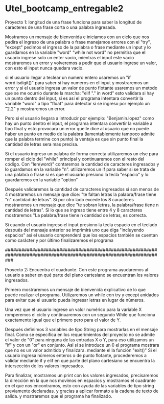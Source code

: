 # Utel_bootcamp_entregable2
Proyecto 1: longitud de una frase funciona para saber la longitud de caracteres de una frase corta o una palabra ingresada.

Mostramos un mensaje de bienvenida e iniciamos con un ciclo que nos pedira el ingreso de una palabra o frase
manejamos errores con el "try", "except"
pedimos el ingreso de la palabra o frase mediante un input y lo guardamos en la variable "word"
"while not word" no permitira que el usuario ingrese solo un enter vacio, mientras el input este vacio mostraremos un error
y volveremos a pedir que el usuario ingrese un valor, con esto el input nunca quedara vacio.

si el usuario llegar a teclear un numero entero usaremos un "if word.isdigit()" 
para saber si hay numeros en el input y mostraremos un error
y si el usuario ingresa un valor de punto flotante usaremos un metodo que se me ocurrio durante la marcha:
"elif "." in word" esto validara si hay un punto dentro del input, si es asi el programa intentara 
convertir la variable "word" a tipo "float" para detectar si se ingreso por ejemplo un "2.2"
y mostraremos un error. 

Pero si el usuario llegara a introducir por ejemplo:
"Benjamin.lopez" como hay un punto dentro el input, el programa intentara convertir la variable a tipo float 
y esto provocara un error que le dice al usuario que no puede haber un punto en medio de la palabra 
(lamentablemente tampoco admite que la palabra termine con punto)
la ventaja es que sin punto final la cantidad de letras sera mas precisa.

Si el usuario ingreso un palabra de forma correcta utilizaremos un else para romper el ciclo del "while" principal
y continuaremos con el resto del código. Con "len(word)" contaremos la cantidad de caracteres ingresados 
y lo guardamos en la variable "n". utilizaremos un if para saber si se trata de una palabra 
o frase si es que el usuario presiono la tecla "espacio" y lo guardaremos en la variable "option"

Después validaremos la cantidad de caracteres ingresados si son menos de 4 mostraremos un mensaje que dice:
"te faltan letras la palabra/frase tiene "n" cantidad de letras".
Si por otro lado excede los 8 caracteres mostraremos un mensaje que dice 
"te sobran letras, la palabra/frase tiene n cantidad de letras".
Si lo que se ingreso tiene entre 4 y 8 caracteres mostraremos "La palabra/frase tiene n cantidad de letras, es correcta.

Si cuando el usuario ingreso el input presiono la tecla espacio en el teclado después del mensaje anterior se imprimirá
uno que diga "incluyendo espacios" asi el usuario comprenderá que los espacios también se cuentan como carácter
y por último finalizaremos el programa

 ###################################################################################################################

Proyecto 2: Encuentra el cuadrante. Con este programa ayudaremos al usuario a saber en qué parte del plano cartesiano se encuentran
los valores ingresados.

Primero mostraremos un mensaje de bienvenida explicativo de lo que puede realizar el programa.
Utilizaremos un while con try y except anidados para evitar que el usuario pueda ingresar letras en lugar de números.

Una vez que el usuario ingrese un valor numérico para la variable X romperemos el ciclo
y continuaremos con un segundo While que funciona exactamente igual que el primero pero para el valor de Y. 

Después definimos 3 variables de tipo String para mostrarlas en el mensaje final.
Como se especifica en los requerimientos del proyecto no se admite el valor de "0" para ninguna 
de las entradas X o Y, para eso utilizamos un "if" y con un "or" en conjunto.
Asi si se introduce un 0 el programa mostrara que no es un valor admitido y finalizara. mediante el la función "exit()"
Si el usuario ingresa números enteros o de punto flotante, procederemos a validar mediante if y elif en que parte
del plano cartesiano se encuentra la intersección de los valores ingresados.

Para finalizar, mostramos un print con los valores ingresados, precisaremos la dirección en la que nos movimos en espacios
y mostramos el cuadrante en el que nos encontramos, esto con ayuda de las variables de tipo string previamente declaradas.
y gracias a aplicar formato a la cadena de texto de salida. y mostraremos que el programa ha finalizado.
